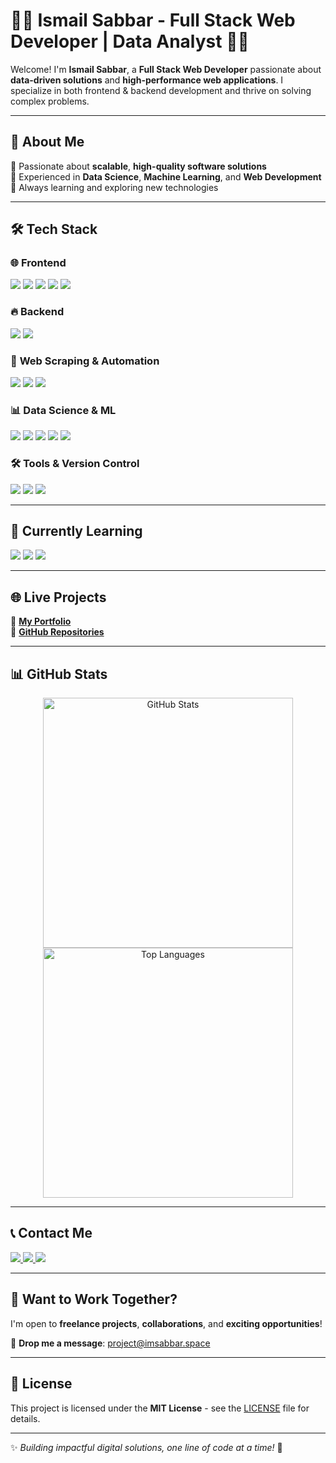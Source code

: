 # 👨‍💻 Ismail Sabbar - Full Stack Web Developer | Data Analyst 👨‍💻  

Welcome! I'm **Ismail Sabbar**, a **Full Stack Web Developer** passionate about **data-driven solutions** and **high-performance web applications**. I specialize in both frontend & backend development and thrive on solving complex problems.  

---

## 🚀 About Me  
🔹 Passionate about **scalable**, **high-quality software solutions**  
🔹 Experienced in **Data Science**, **Machine Learning**, and **Web Development**  
🔹 Always learning and exploring new technologies  

---

## 🛠 Tech Stack  

### 🌐 **Frontend**  
<p align="left">
  <img src="https://img.shields.io/badge/-HTML5-E34F26?style=for-the-badge&logo=html5&logoColor=white" />
  <img src="https://img.shields.io/badge/-CSS3-1572B6?style=for-the-badge&logo=css3&logoColor=white" />
  <img src="https://img.shields.io/badge/-JavaScript-F7DF1E?style=for-the-badge&logo=javascript&logoColor=black" />
  <img src="https://img.shields.io/badge/-jQuery-0769AD?style=for-the-badge&logo=jquery&logoColor=white" />
  <img src="https://img.shields.io/badge/-WordPress-21759B?style=for-the-badge&logo=wordpress&logoColor=white" />
</p>

### 🔥 **Backend**  
<p align="left">
  <img src="https://img.shields.io/badge/-PHP-777BB4?style=for-the-badge&logo=php&logoColor=white" />
  <img src="https://img.shields.io/badge/-CodeIgniter-EF4223?style=for-the-badge&logo=codeigniter&logoColor=white" />
</p>

### 🤖 **Web Scraping & Automation**  
<p align="left">
  <img src="https://img.shields.io/badge/-Python-3776AB?style=for-the-badge&logo=python&logoColor=white" />
  <img src="https://img.shields.io/badge/-BeautifulSoup-8A2BE2?style=for-the-badge&logo=python&logoColor=white" />
  <img src="https://img.shields.io/badge/-Selenium-43B02A?style=for-the-badge&logo=selenium&logoColor=white" />
</p>

### 📊 **Data Science & ML**  
<p align="left">
  <img src="https://img.shields.io/badge/-Jupyter-F37626?style=for-the-badge&logo=jupyter&logoColor=white" />
  <img src="https://img.shields.io/badge/-Pandas-150458?style=for-the-badge&logo=pandas&logoColor=white" />
  <img src="https://img.shields.io/badge/-NumPy-013243?style=for-the-badge&logo=numpy&logoColor=white" />
  <img src="https://img.shields.io/badge/-Scikit%20Learn-F7931E?style=for-the-badge&logo=scikit-learn&logoColor=white" />
  <img src="https://img.shields.io/badge/-TensorFlow-FF6F00?style=for-the-badge&logo=tensorflow&logoColor=white" />
</p>

### 🛠 **Tools & Version Control**  
<p align="left">
  <img src="https://img.shields.io/badge/-Git-F05032?style=for-the-badge&logo=git&logoColor=white" />
  <img src="https://img.shields.io/badge/-GitHub-181717?style=for-the-badge&logo=github&logoColor=white" />
  <img src="https://img.shields.io/badge/-Linux-FCC624?style=for-the-badge&logo=linux&logoColor=black" />
</p>

---

## 🌱 Currently Learning  
<p align="left">
  <img src="https://img.shields.io/badge/-React.js-61DAFB?style=for-the-badge&logo=react&logoColor=black" />
  <img src="https://img.shields.io/badge/-Perfex%20CRM-0088CC?style=for-the-badge&logo=crm&logoColor=white" />
  <img src="https://img.shields.io/badge/-Advanced%20Data%20Science-FF6F00?style=for-the-badge&logo=python&logoColor=white" />
</p>

---

## 🌐 Live Projects  
🔗 [**My Portfolio**](https://imsabbar.space/)  
🔗 [**GitHub Repositories**](https://github.com/imsabbar)  

---

## 📊 GitHub Stats  
<p align="center">
  <img src="https://github-readme-stats.vercel.app/api?username=imsabbar&show_icons=true&theme=radical" alt="GitHub Stats" width="400"/>
  <img src="https://github-readme-stats.vercel.app/api/top-langs/?username=imsabbar&layout=compact&theme=radical" alt="Top Languages" width="400"/>
</p>

---

## 📞 Contact Me  
<p align="left">
  <a href="mailto:project@imsabbar.space">
    <img src="https://img.shields.io/badge/-Email-D14836?style=for-the-badge&logo=gmail&logoColor=white" />
  </a>
  <a href="https://www.linkedin.com/in/ismail-sabbar">
    <img src="https://img.shields.io/badge/-LinkedIn-0077B5?style=for-the-badge&logo=linkedin&logoColor=white" />
  </a>
  <a href="https://www.youtube.com/@imsabbar">
    <img src="https://img.shields.io/badge/-YouTube-FF0000?style=for-the-badge&logo=youtube&logoColor=white" />
  </a>
</p>

---

## 🚀 Want to Work Together?  
I'm open to **freelance projects**, **collaborations**, and **exciting opportunities**!  

📩 **Drop me a message**: [project@imsabbar.space](mailto:project@imsabbar.space)  

---

## 🎯 License  
This project is licensed under the **MIT License** - see the [LICENSE](LICENSE) file for details.  

---

✨ _Building impactful digital solutions, one line of code at a time!_ 🚀  
